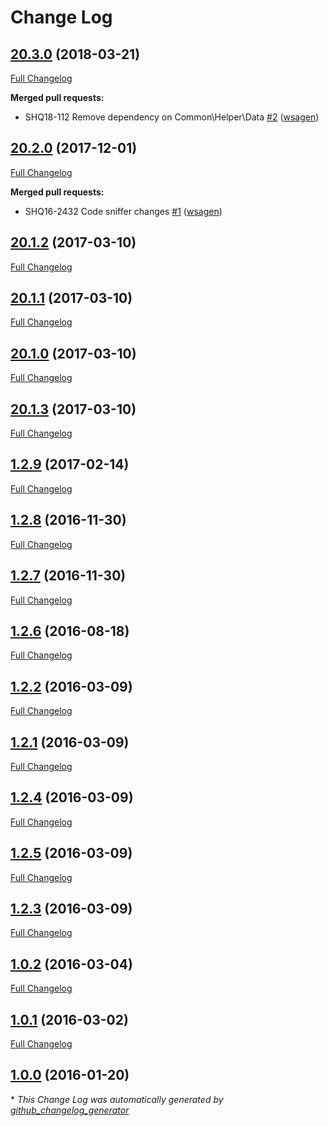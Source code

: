 # Change Log

## [20.3.0](https://github.com/webshopapps/module-logger/tree/20.3.0) (2018-03-21)
[Full Changelog](https://github.com/webshopapps/module-logger/compare/20.2.0...20.3.0)

**Merged pull requests:**

- SHQ18-112 Remove dependency on Common\Helper\Data [\#2](https://github.com/webshopapps/module-logger/pull/2) ([wsagen](https://github.com/wsagen))

## [20.2.0](https://github.com/webshopapps/module-logger/tree/20.2.0) (2017-12-01)
[Full Changelog](https://github.com/webshopapps/module-logger/compare/20.1.2...20.2.0)

**Merged pull requests:**

- SHQ16-2432 Code sniffer changes [\#1](https://github.com/webshopapps/module-logger/pull/1) ([wsagen](https://github.com/wsagen))

## [20.1.2](https://github.com/webshopapps/module-logger/tree/20.1.2) (2017-03-10)
[Full Changelog](https://github.com/webshopapps/module-logger/compare/20.1.1...20.1.2)

## [20.1.1](https://github.com/webshopapps/module-logger/tree/20.1.1) (2017-03-10)
[Full Changelog](https://github.com/webshopapps/module-logger/compare/20.1.0...20.1.1)

## [20.1.0](https://github.com/webshopapps/module-logger/tree/20.1.0) (2017-03-10)
[Full Changelog](https://github.com/webshopapps/module-logger/compare/20.1.3...20.1.0)

## [20.1.3](https://github.com/webshopapps/module-logger/tree/20.1.3) (2017-03-10)
[Full Changelog](https://github.com/webshopapps/module-logger/compare/1.2.9...20.1.3)

## [1.2.9](https://github.com/webshopapps/module-logger/tree/1.2.9) (2017-02-14)
[Full Changelog](https://github.com/webshopapps/module-logger/compare/1.2.8...1.2.9)

## [1.2.8](https://github.com/webshopapps/module-logger/tree/1.2.8) (2016-11-30)
[Full Changelog](https://github.com/webshopapps/module-logger/compare/1.2.7...1.2.8)

## [1.2.7](https://github.com/webshopapps/module-logger/tree/1.2.7) (2016-11-30)
[Full Changelog](https://github.com/webshopapps/module-logger/compare/1.2.6...1.2.7)

## [1.2.6](https://github.com/webshopapps/module-logger/tree/1.2.6) (2016-08-18)
[Full Changelog](https://github.com/webshopapps/module-logger/compare/1.2.2...1.2.6)

## [1.2.2](https://github.com/webshopapps/module-logger/tree/1.2.2) (2016-03-09)
[Full Changelog](https://github.com/webshopapps/module-logger/compare/1.2.1...1.2.2)

## [1.2.1](https://github.com/webshopapps/module-logger/tree/1.2.1) (2016-03-09)
[Full Changelog](https://github.com/webshopapps/module-logger/compare/1.2.4...1.2.1)

## [1.2.4](https://github.com/webshopapps/module-logger/tree/1.2.4) (2016-03-09)
[Full Changelog](https://github.com/webshopapps/module-logger/compare/1.2.5...1.2.4)

## [1.2.5](https://github.com/webshopapps/module-logger/tree/1.2.5) (2016-03-09)
[Full Changelog](https://github.com/webshopapps/module-logger/compare/1.2.3...1.2.5)

## [1.2.3](https://github.com/webshopapps/module-logger/tree/1.2.3) (2016-03-09)
[Full Changelog](https://github.com/webshopapps/module-logger/compare/1.0.2...1.2.3)

## [1.0.2](https://github.com/webshopapps/module-logger/tree/1.0.2) (2016-03-04)
[Full Changelog](https://github.com/webshopapps/module-logger/compare/1.0.1...1.0.2)

## [1.0.1](https://github.com/webshopapps/module-logger/tree/1.0.1) (2016-03-02)
[Full Changelog](https://github.com/webshopapps/module-logger/compare/1.0.0...1.0.1)

## [1.0.0](https://github.com/webshopapps/module-logger/tree/1.0.0) (2016-01-20)


\* *This Change Log was automatically generated by [github_changelog_generator](https://github.com/skywinder/Github-Changelog-Generator)*